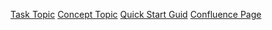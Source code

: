 [Task Topic](https://github.com/ishikadeshpande/Markdown_basics)
[Concept Topic](https://github.com/ishikadeshpande/MD-Concept_topic)
[Quick Start Guid](https://github.com/ishikadeshpande/QSG-Messenger)
[Confluence Page](https://ishikad.atlassian.net/l/cp/Huwshk2H)

